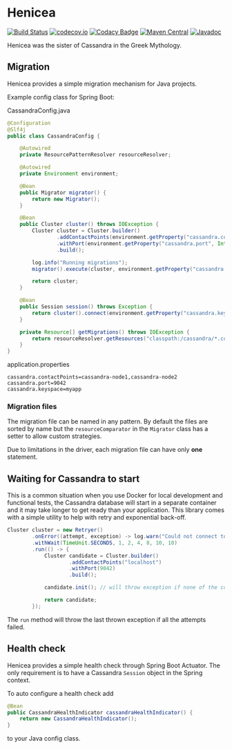 # Henicea
[![Build Status](https://travis-ci.org/revinate/henicea.svg?branch=master)](https://travis-ci.org/revinate/henicea)
[![codecov.io](https://codecov.io/github/revinate/henicea/coverage.svg?branch=master)](https://codecov.io/github/revinate/henicea?branch=master)
[![Codacy Badge](https://api.codacy.com/project/badge/grade/88a5f92bb3d449df8418d22bb4319e51)](https://www.codacy.com/app/jrglee/henicea)
[![Maven Central](https://maven-badges.herokuapp.com/maven-central/com.revinate/henicea/badge.svg)](https://maven-badges.herokuapp.com/maven-central/com.revinate/henicea)
[![Javadoc](https://javadoc-emblem.rhcloud.com/doc/com.revinate/henicea/badge.svg)](http://www.javadoc.io/doc/com.revinate/henicea)

Henicea was the sister of Cassandra in the Greek Mythology.

## Migration

Henicea provides a simple migration mechanism for Java projects.

Example config class for Spring Boot:

CassandraConfig.java
```java
@Configuration
@Slf4j
public class CassandraConfig {

    @Autowired
    private ResourcePatternResolver resourceResolver;

    @Autowired
    private Environment environment;

    @Bean
    public Migrator migrator() {
        return new Migrator();
    }

    @Bean
    public Cluster cluster() throws IOException {
        Cluster cluster = Cluster.builder()
                .addContactPoints(environment.getProperty("cassandra.contactPoints").split(","))
                .withPort(environment.getProperty("cassandra.port", Integer.class))
                .build();

        log.info("Running migrations");
        migrator().execute(cluster, environment.getProperty("cassandra.keyspace"), getMigrations());

        return cluster;
    }

    @Bean
    public Session session() throws Exception {
        return cluster().connect(environment.getProperty("cassandra.keyspace"));
    }

    private Resource[] getMigrations() throws IOException {
        return resourceResolver.getResources("classpath:/cassandra/*.cql");
    }
}
```

application.properties
```
cassandra.contactPoints=cassandra-node1,cassandra-node2
cassandra.port=9042
cassandra.keyspace=myapp
```

### Migration files

The migration file can be named in any pattern. By default the files are sorted by name
but the `resourceComparator` in the `Migrator` class has a setter to allow custom strategies.

Due to limitations in the driver, each migration file can have only **one** statement.

## Waiting for Cassandra to start

This is a common situation when you use Docker for local development and functional tests,
the Cassandra database will start in a separate container and it may take longer to get ready
than your application. This library comes with a simple utility to help with retry and
exponential back-off.

```java
Cluster cluster = new Retryer()
        .onError((attempt, exception) -> log.warn("Could not connect to cassandra cluster on attempt number {}. Wrapped exception", attempt, exception))
        .withWait(TimeUnit.SECONDS, 1, 2, 4, 8, 10, 10)
        .run(() -> {
            Cluster candidate = Cluster.builder()
                    .addContactPoints("localhost")
                    .withPort(9042)
                    .build();

            candidate.init(); // will throw exception if none of the contact points can be reached

            return candidate;
        });
```

The `run` method will throw the last thrown exception if all the attempts failed.

## Health check

Henicea provides a simple health check through Spring Boot Actuator. The only requirement
is to have a Cassandra `Session` object in the Spring context.

To auto configure a health check add
```java
@Bean
public CassandraHealthIndicator cassandraHealthIndicator() {
    return new CassandraHealthIndicator();
}
```
to your Java config class.